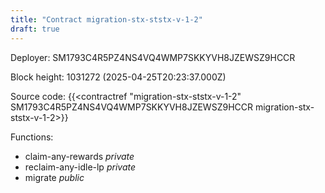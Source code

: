 ```yaml
---
title: "Contract migration-stx-ststx-v-1-2"
draft: true
---
```

Deployer: SM1793C4R5PZ4NS4VQ4WMP7SKKYVH8JZEWSZ9HCCR


 



Block height: 1031272 (2025-04-25T20:23:37.000Z)

Source code: {{<contractref "migration-stx-ststx-v-1-2" SM1793C4R5PZ4NS4VQ4WMP7SKKYVH8JZEWSZ9HCCR migration-stx-ststx-v-1-2>}}

Functions:

* claim-any-rewards _private_
* reclaim-any-idle-lp _private_
* migrate _public_
